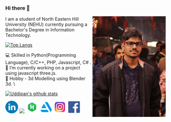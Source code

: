 ### Hi there 👋

<!--
**uddipan32/uddipan32** is a ✨ _special_ ✨ repository because its `README.md` (this file) appears on your GitHub profile.
-->
 
 <img align='right' src="https://github.com/uddipan32/uddipan32/blob/master/logo/DP.jpg" width="230" />




I am a student of North Eastern Hill University (NEHU) currently pursuing a Bachelor's Degree in Information Technology.

[![Top Langs](https://github-readme-stats.vercel.app/api/top-langs/?username=uddipan32)](https://github.com/uddipan32/github-readme-stats)



💻 Skilled in Python(Programming Language), C/C++, PHP, Javascript, C# .\
🔭 I’m currently working on a project using javascript three.js. \
📱 Hobby - 3d Modelling using Blender 3d. \


[![Uddipan's github stats](https://github-readme-stats.vercel.app/api?username=uddipan32&show_icons=true&theme=tokyonight)](https://github.com/uddipan32/github-readme-stats)

<a href="https://www.linkedin.com/in/uddipanbhattacharyya/"><img src="https://github.com/uddipan32/uddipan32/blob/master/logo/linkedin.png" width="40" /></a>
<a href="mailto:uddipan.bhatta7@gmail.com"><img src="https://raw.githubusercontent.com/smv1999/smv1999/master/logos/google-plus.png" width="40" /></a>
<a href="https://www.hackerrank.com/uddipan_bhatta7"><img src="https://github.com/uddipan32/uddipan32/blob/master/logo/HackerRank.png" width="40" /></a>
<a href="https://uddipan_bhatta7.artstation.com"><img src="https://github.com/uddipan32/uddipan32/blob/master/logo/Artstation.png" width="40" /></a>
<a href="https://https://www.instagram.com/uddipanbhatta"><img src="https://github.com/uddipan32/uddipan32/blob/master/logo/Instagram.png" width="40" /></a>
<a href="https://facebook.com/uddipan.bhatta"><img src="https://github.com/uddipan32/uddipan32/blob/master/logo/Facebook.png" width="40" /></a>
